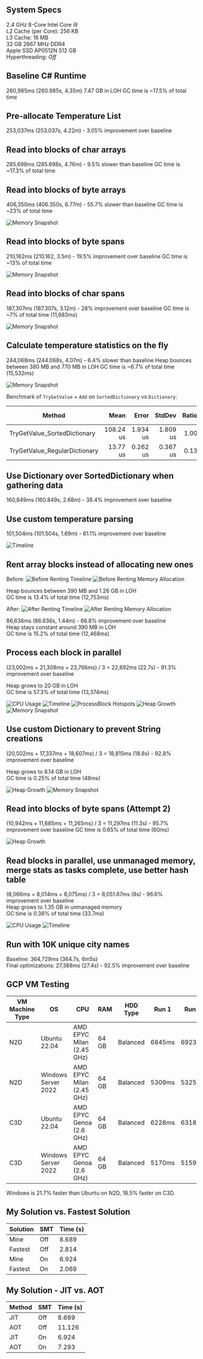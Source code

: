 
## System Specs

2.4 GHz 8-Core Intel Core i9\
L2 Cache (per Core): 256 KB\
L3 Cache:	16 MB\
32 GB 2667 MHz DDR4\
Apple SSD AP0512N 512 GB\
Hyperthreading: *Off*

## Baseline C# Runtime

260,985ms (260.985s, 4.35m)
7.47 GB in LOH
GC time is ~17.5% of total time

## Pre-allocate Temperature List

253,037ms (253.037s, 4.22m) - 3.05% improvement over baseline

## Read into blocks of char arrays

285,698ms (285.698s, 4.76m) - 9.5% slower than baseline
GC time is ~17.3% of total time

## Read into blocks of byte arrays

406,350ms (406.350s, 6.77m) - 55.7% slower than baseline
GC time is ~23% of total time

![Memory Snapshot](./assets/MemorySnapshot1.png)

## Read into blocks of byte spans

210,162ms (210.162, 3.5m) - 19.5% improvement over baseline
GC time is ~13% of total time

![Memory Snapshot](./assets/MemorySnapshot2.png)

## Read into blocks of char spans

187,307ms (187.307s, 3.12m) - 28% improvement over baseline
GC time is ~7% of total time (11,683ms)

![Memory Snapshot](./assets/MemorySnapshot3.png)

## Calculate temperature statistics on the fly

244,068ms (244.068s, 4.07m) - 6.4% slower than baseline
Heap bounces between 380 MB and 770 MB in LOH
GC time is ~6.7% of total time (15,532ms)

![Memory Snapshot](./assets/MemorySnapshot4.png)

Benchmark of `TryGetValue` + `Add` on `SortedDictionary` vs `Dictionary`:

| Method                        | Mean      | Error    | StdDev   | Ratio | Gen0   | Gen1   | Allocated | Alloc Ratio |
|------------------------------ |----------:|---------:|---------:|------:|-------:|-------:|----------:|------------:|
| TryGetValue_SortedDictionary  | 108.24 us | 1.934 us | 1.809 us |  1.00 | 2.6855 | 0.1221 |   22.7 KB |        1.00 |
| TryGetValue_RegularDictionary |  13.77 us | 0.262 us | 0.367 us |  0.13 | 2.6550 |      - |  21.79 KB |        0.96 |

## Use Dictionary over SortedDictionary when gathering data

160,849ms (160.849s, 2.68m) - 38.4% improvement over baseline

## Use custom temperature parsing

101,504ms (101.504s, 1.69m) - 61.1% improvement over baseline

![Timeline](./assets/Timeline1.png)

## Rent array blocks instead of allocating new ones

Before:
![Before Renting Timeline](./assets/BeforeRentTimeline.png)
![Before Renting Memory Allocation](./assets/BeforeRentMemoryAlloc.png)

Heap bounces between 390 MB and 1.26 GB in LOH\
GC time is 13.4% of total time (12,753ms)

After:
![After Renting Timeline](./assets/AfterRentTimeline.png)
![After Renting Memory Allocation](./assets/AfterRentMemoryAlloc.png)

86,636ms (86.636s, 1.44m) - 66.8% improvement over baseline\
Heap stays constant around 390 MB in LOH\
GC time is 15.2% of total time (12,468ms)

## Process each block in parallel

(23,002ms + 21,308ms + 23,766ms) / 3 = 22,692ms (22.7s) - 91.3% improvement over baseline

Heap grows to 20 GB in LOH\
GC time is 57.3% of total time (13,374ms)

![CPU Usage](./assets/MultiThreadingCpu1.png)
![Timeline](./assets/MultiThreadingTimeline1.png)
![ProcessBlock Hotspots](./assets/ProcessBlockHotspots.png)
![Heap Growth](./assets/MultiThreadingHeap1.png)
![Memory Snapshot](./assets/MultiThreadingMemorySnapshot.png)

## Use custom Dictionary to prevent String creations

(20,502ms + 17,337ms + 18,607ms) / 3 = 18,815ms (18.8s) - 92.8% improvement over baseline

Heap grows to 8.14 GB in LOH\
GC time is 0.25% of total time (48ms)

![Heap Growth](./assets/MultiThreadingHeap2.png)
![Memory Snapshot](./assets/MultiThreadingMemorySnapshot2.png)

## Read into blocks of byte spans (Attempt 2)

(10,942ms + 11,685ms + 11,265ms) / 3 = 11,297ms (11.3s) - 95.7% improvement over baseline
GC time is 0.65% of total time (60ms)

![Heap Growth](./assets/ByteSpanHeap.png)

## Read blocks in parallel, use unmanaged memory, merge stats as tasks complete, use better hash table

(8,066ms + 8,014ms + 8,075ms) / 3 = 8,051.67ms (8s) - 96.6% improvement over baseline\
Heap grows to 1.35 GB in unmanaged memory\
GC time is 0.38% of total time (33.7ms)

![CPU Usage](./assets/NativeConcurrentCpu.png)
![Timeline](./assets/NativeConcurrentBlockTimeline.png)

## Run with 10K unique city names

Baseline: 364,729ms (364.7s, 6m5s)\
Final optimizations: 27,388ms (27.4s) - 92.5% improvement over baseline

## GCP VM Testing

| VM Machine Type | OS                  | CPU                       | RAM   | HDD Type | Run 1  | Run 2  | Run 3  | Run 4  | Run 5  | Avg (ms) | Avg (s) | $ / mo   | Compute Cost |
|-----------------|---------------------|---------------------------|-------|----------|--------|--------|--------|--------|--------|----------|---------|----------|--------------|
| N2D             | Ubuntu 22.04        | AMD EPYC Milan (2.45 GHz) | 64 GB | Balanced | 6845ms | 6923ms | 6918ms | 6936ms | 6848ms | 6894.0   | 6.89    | $508.43  | $0.0001110   |
| N2D             | Windows Server 2022 | AMD EPYC Milan (2.45 GHz) | 64 GB | Balanced | 5309ms | 5325ms | 5348ms | 5344ms | 5651ms | 5395.4   | 5.40    | $1045.71 | $0.0001789   |
| C3D             | Ubuntu 22.04        | AMD EPYC Genoa (2.6 GHz)  | 64 GB | Balanced | 6228ms | 6318ms | 6264ms | 6240ms | 6242ms | 6258.4   | 6.26    | $545.26  | $0.0001082   |
| C3D             | Windows Server 2022 | AMD EPYC Genoa (2.6 GHz)  | 64 GB | Balanced | 5170ms | 5159ms | 5047ms | 5056ms | 5078ms | 5102.0   | 5.10    | $1082.54 | $0.0001749   |

Windows is 21.7% faster than Ubuntu on N2D, 18.5% faster on C3D.

## My Solution vs. Fastest Solution

| Solution | SMT | Time (s) |
|----------|-----|----------|
| Mine     | Off | 8.689    |
| Fastest  | Off | 2.814    |
| Mine     | On  | 6.924    |
| Fastest  | On  | 2.069    |

## My Solution - JIT vs. AOT

| Method | SMT | Time (s) |
|--------|-----|----------|
| JIT    | Off | 8.689    |
| AOT    | Off | 11.126   |
| JIT    | On  | 6.924    |
| AOT    | On  | 7.293    |
